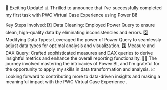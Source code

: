 🚀 Exciting Update! 📊
Thrilled to announce that I've successfully completed my first task with PWC Virtual Case Experience using Power BI! 

Key Steps Involved:
1️⃣ Data Cleaning: Employed Power Query to ensure clean, high-quality data by eliminating inconsistencies and errors.
2️⃣ Modifying Data Types: Leveraged the power of Power Query to seamlessly adjust data types for optimal analysis and visualization.
3️⃣ Measure and DAX Query: Crafted sophisticated measures and DAX queries to derive insightful metrics and enhance the overall reporting functionality.
👨‍💻 The journey involved mastering the intricacies of Power BI, and I'm grateful for the opportunity to apply my skills in data transformation and analysis.
📈 Looking forward to contributing more to data-driven insights and making a meaningful impact with the PWC Virtual Case Experience .
